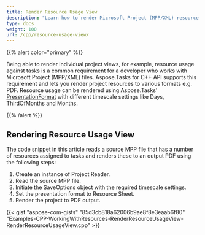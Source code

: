```yaml
---
title: Render Resource Usage View
description: "Learn how to render Microsoft Project (MPP/XML) resource usage view using Aspose.Tasks for C++."
type: docs
weight: 100
url: /cpp/resource-usage-view/
---
```


{{% alert color="primary" %}}

Being able to render individual project views, for example, resource usage against tasks is a common requirement for a developer who works with Microsoft Project (MPP/XML) files. Aspose.Tasks for C++ API supports this requirement and lets you render project resources to various formats e.g. PDF. Resource usage can be rendered using Aspose.Tasks' [PresentationFormat](https://apireference.aspose.com/tasks/cpp/namespace/aspose.tasks.visualization#aeb05d15e07a230b8e80a9e4c6c070ca4) with different timescale settings like Days, ThirdOfMonths and Months.

{{% /alert %}}

## **Rendering Resource Usage View**
The code snippet in this article reads a source MPP file that has a number of resources assigned to tasks and renders these to an output PDF using the following steps:

1. Create an instance of Project Reader.
2. Read the source MPP file.
3. Initiate the SaveOptions object with the required timescale settings.
4. Set the presentation format to Resource Sheet.
5. Render the project to PDF output.

{{< gist "aspose-com-gists" "85d3cb818a62006b9ae8f8e3eaab6f80" "Examples-CPP-WorkingWithResources-RenderResourceUsageView-RenderResourceUsageView.cpp" >}}
